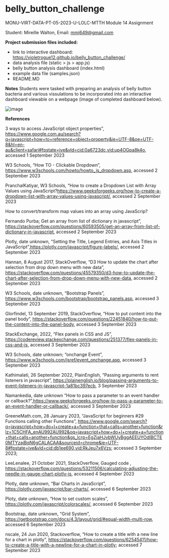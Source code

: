 # belly_button_challenge

MONU-VIRT-DATA-PT-05-2023-U-LOLC-MTTH
Module 14 Assignment

Student: Mireille Walton, Email: mmj649@gmail.com

**Project submission files included:**


- link to interactive dashboard: https://violetrogue12.github.io/belly_button_challenge/
- data analysis file (static > js > app.js)
- belly button analysis dashboard (index.html)
- example data file (samples.json)
- README.MD

**Notes**
Students were tasked with preparing an analysis of belly button bacteria and various vissulations to be incorporated into an interactive dashboard viewable on a webpage (image of completed dashboard below).

![image](https://github.com/VioletRogue12/belly_button_challenge/assets/130148039/b6083939-8a99-4437-a37c-2cec2d00e836)


**References**

3 ways to access JavaScript object properties”, https://www.google.com.au/search?q=javascript+how+to+reference+object+property&ie=UTF-8&oe=UTF-8&hl=en-au&client=safari#fpstate=ive&vld=cid:0a6723dc,vid:up4OGpa8k4o, accessed 1 September 2023

W3 Schools, “How TO - Clickable Dropdown”, https://www.w3schools.com/howto/howto_js_dropdown.asp, accessed 2 September 2023

PranchalKatiyar, W3 Schools, “How to create a Dropdown List with Array Values using JavaScript?https://www.geeksforgeeks.org/how-to-create-a-dropdown-list-with-array-values-using-javascript/, accessed 2 September 2023

How to convert/transform map values into an array using JavaScrip?

Fernando Purba; Get an array from list of dictionary in javascript”,  https://stackoverflow.com/questions/60593505/get-an-array-from-list-of-dictionary-in-javascript, accessed 2 September 2023

Plotly, date unknown, “Setting the Title, Legend Entries, and Axis Titles in JavaScript”,https://plotly.com/javascript/figure-labels/, accessed 2 September 2023

Hannan, 8 August 2017, StackOverflow, “D3 How to update the chart after selection from drop down menu with new data”, https://stackoverflow.com/questions/45579350/d3-how-to-update-the-chart-after-selection-from-drop-down-menu-with-new-data, accessed 2 September 2023

W3 Schools, date unknown, “Bootstrap Panels”, https://www.w3schools.com/bootstrap/bootstrap_panels.asp, accessed 3 September 2023

Glorfindel, 13 September 2019, StackOverflow, “How to put content into the panel body”, https://stackoverflow.com/questions/22451840/how-to-put-the-content-into-the-panel-body, accessed 3 September 2023

StackExchange, 2022, “Flex panels in CSS and JS”, https://codereview.stackexchange.com/questions/251377/flex-panels-in-css-and-js, accessed 3 September 2023

W3 Schools, date unknown; “onchange Event”, https://www.w3schools.com/jsref/event_onchange.asp, accessed 3 September 2023

Kathimalati, 26 September 2022, PlainEnglish, “Passing arguments to rent listeners in javascript”, https://plainenglish.io/blog/passing-arguments-to-event-listeners-in-javascript-1a81bc397ecb, 3 September 2023

Namankedia, date unknown “How to pass a parameter to an event handler or callback?”,https://www.geeksforgeeks.org/how-to-pass-a-parameter-to-an-event-handler-or-callback/, accessed 3 September 2023

GreeneMath.com, 28 January 2023, “JavaScript for beginners #29 Functions calling other Functions”, https://www.google.com/search?q=javascript+how+do+I+create+a+function+that+calls+another+function&rlz=1C5CHFA_enAU992AU992&oq=javascript+how+do+I+create+a+function+that+calls+another+function&gs_lcrp=EgZjaHJvbWUyBggAEEUYOdIBCTE0MTYzajBqN6gCALACAA&sourceid=chrome&ie=UTF-8#fpstate=ive&vld=cid:db1ee690,vid:RkJeu7x6Vzs; accessed 3 September 2023; 

LeeLenalee, 21 October 2021, StackOverflow, Gauged code , https://stackoverflow.com/questions/53211506/calculating-adjusting-the-needle-in-gauge-chart-plotly-js, accessed 4 September 2023

Plotly, date unknown, “Bar Charts in JavaScript”, https://plotly.com/javascript/bar-charts/, accessed 6 September 2023

Ploty, date unknown, “How to set custom scales”, https://plotly.com/javascript/colorscales/, accessed 6 September 2023

Bootstrap, date unknown, “Grid System”, https://getbootstrap.com/docs/4.3/layout/grid/#equal-width-multi-row, accessed 6 September 2023

nscale, 24 Jun 2020, Stackoverflow, “How to create a title with a new line for a chart in plotly”, https://stackoverflow.com/questions/62545411/how-to-create-a-title-with-a-newline-for-a-chart-in-plotly; accessed 7 September 2023


